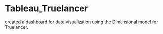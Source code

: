 # Tableau_Truelancer
created a dashboard for data visualization using the Dimensional model for Truelancer.
